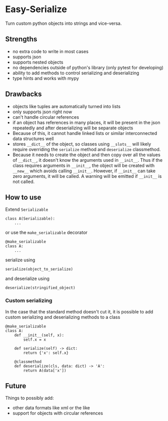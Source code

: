 
# Easy-Serialize

Turn custom python objects into strings and vice-versa.

## Strengths

- no extra code to write in most cases
- supports json
- supports nested objects
- no dependencies outside of python's library (only pytest for developing)
- ability to add methods to control serializing and deserializing
- type hints and works with mypy

## Drawbacks

- objects like tuples are automatically turned into lists
- only supports json right now
- can't handle circular references
- if an object has references in many places, it will be present in the json repeatedly and after deserializing will be separate objects
- Because of this, it cannot handle linked lists or similar interconnected data structures well
- stores `__dict__` of the object, so classes using `__slots__` will likely require overriding the `serialize` method and `deserialize` classmethod.
- Because it needs to create the object and then copy over all the values of `__dict__`, it doesn't know the arguments used in `__init__`. Thus if the class requires arguments in `__init__`, the object will be created with `__new__` which avoids calling `__init__`. However, if `__init__` can take zero arguments, it will be called. A warning will be emitted if `__init__` is not called.

## How to use

Extend `Serializable`
```
class A(Serializable):
    ...
```

or use the `make_serializable` decorator
```
@make_serializable
class A:
    ...
```

serialize using
```
serialize(object_to_serialize)
```

and deserialize using
```
deserialize(stringified_object)
```

### Custom serializing

In the case that the standard method doesn't cut it, it is
possible to add custom serializing and deserializing methods to a class

```
@make_serializable
class A:
    def __init__(self, x):
        self.x = x

    def serialize(self) -> dict:
        return {'x': self.x}
    
    @classmethod
    def deserialize(cls, data: dict) -> 'A':
        return A(data['x'])
```

## Future

Things to possibly add:
- other data formats like xml or the like
- support for objects with circular references
